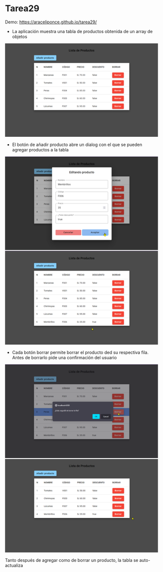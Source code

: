 # Tarea29

Demo: <https://araceliponce.github.io/tarea29/>


- La aplicación muestra una tabla de productos obtenida de un array de objetos

![](./src/assets/290.png)


- El botón de añadir producto abre un dialog con el que se pueden agregar productos a la tabla

![](./src/assets/291.png)
![](./src/assets/293.png)

- Cada botón borrar permite borrar el producto ded su respectiva fila. Antes de borrarlo pide una confirmación del usuario

![](./src/assets/294.png)
![](./src/assets/295.png)


Tanto después de agregar como de borrar un producto, la tabla se auto-actualiza

